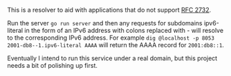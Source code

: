 This is a resolver to aid with applications that do not support [RFC 2732](https://www.ietf.org/rfc/rfc2732.txt).

Run the server ```go run server``` and then any requests for subdomains
ipv6-literal in the form of an IPv6 address with colons replaced with - will
resolve to the corresponding IPv6 address. For example ```dig @localhost -p
8053 2001-db8--1.ipv6-literal AAAA``` will return the AAAA record for
```2001:db8::1```.

Eventually I intend to run this service under a real domain, but this project needs a bit of polishing up first.
